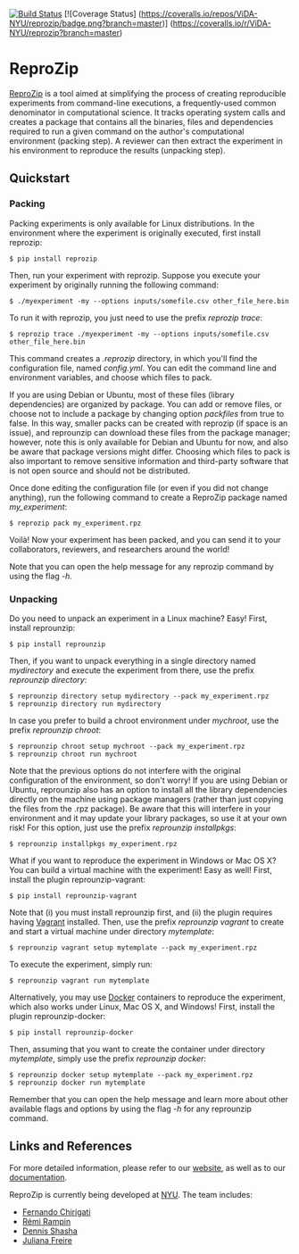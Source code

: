 [![Build Status](https://travis-ci.org/ViDA-NYU/reprozip.svg?branch=master)](https://travis-ci.org/ViDA-NYU/reprozip)
[![Coverage Status]
(https://coveralls.io/repos/ViDA-NYU/reprozip/badge.png?branch=master)]
(https://coveralls.io/r/ViDA-NYU/reprozip?branch=master)

ReproZip
========

[ReproZip][web] is a tool aimed at simplifying the process of creating reproducible
experiments from command-line executions, a frequently-used common denominator
in computational science. It tracks operating system calls and creates a package
that contains all the binaries, files and dependencies required to run a given
command on the author's computational environment (packing step).
A reviewer can then extract the experiment in his environment to reproduce the results (unpacking step).

Quickstart
----------

### Packing

Packing experiments is only available for Linux distributions.
In the environment where the experiment is originally executed, first install reprozip:

    $ pip install reprozip

Then, run your experiment with reprozip.
Suppose you execute your experiment by originally running the following command:

    $ ./myexperiment -my --options inputs/somefile.csv other_file_here.bin

To run it with reprozip, you just need to use the prefix *reprozip trace*:

    $ reprozip trace ./myexperiment -my --options inputs/somefile.csv other_file_here.bin

This command creates a *.reprozip* directory, in which you'll find the configuration file, named *config.yml*.
You can edit the command line and environment variables, and choose which files to pack.

If you are using Debian or Ubuntu, most of these files (library dependencies) are organized by package.
You can add or remove files, or choose not to include a package by changing option *packfiles* from true to false.
In this way, smaller packs can be created with reprozip (if space is an issue), and reprounzip
can download these files from the package manager; however, note this is only available for Debian and Ubuntu for now,
and also be aware that package versions might differ.
Choosing which files to pack is also important to remove sensitive information and third-party software that is
not open source and should not be distributed.
          
Once done editing the configuration file (or even if you did not change anything), run the following command
to create a ReproZip package named *my_experiment*:

    $ reprozip pack my_experiment.rpz

Voil&agrave;! Now your experiment has been packed, and you can send it to your collaborators,
reviewers, and researchers around the world!
          
Note that you can open the help message for any reprozip command
by using the flag *-h*.

### Unpacking

Do you need to unpack an experiment in a Linux machine? Easy! First, install reprounzip:

    $ pip install reprounzip

Then, if you want to unpack everything in a single directory named *mydirectory*
and execute the experiment from there, use the prefix *reprounzip directory*:

    $ reprounzip directory setup mydirectory --pack my_experiment.rpz
    $ reprounzip directory run mydirectory

In case you prefer to build a chroot environment under *mychroot*,
use the prefix *reprounzip chroot*:

    $ reprounzip chroot setup mychroot --pack my_experiment.rpz
    $ reprounzip chroot run mychroot

Note that the previous options do not interfere with the original configuration of
the environment, so don't worry!
If you are using Debian or Ubuntu,
reprounzip also has an option to install all the library
dependencies directly on the machine using package managers
(rather than just copying the files from the .rpz package).
Be aware that this will interfere in your environment and it may
update your library packages, so use it at your own risk! For this option,
just use the prefix *reprounzip installpkgs*:

    $ reprounzip installpkgs my_experiment.rpz

What if you want to reproduce the experiment in Windows or Mac OS X?
You can build a virtual machine with the experiment! Easy as well!
First, install the plugin reprounzip-vagrant:

    $ pip install reprounzip-vagrant

Note that (i) you must install reprounzip first, and (ii) the plugin requires having
[Vagrant][vagrant] installed.
Then, use the prefix *reprounzip vagrant* to create and start a virtual machine
under directory *mytemplate*:

    $ reprounzip vagrant setup mytemplate --pack my_experiment.rpz

To execute the experiment, simply run:

    $ reprounzip vagrant run mytemplate

Alternatively, you may use [Docker][docker]
containers to reproduce the experiment, which also works under
Linux, Mac OS X, and Windows! First, install the plugin reprounzip-docker:

    $ pip install reprounzip-docker

Then, assuming that you want to create the container under directory *mytemplate*,
simply use the prefix *reprounzip docker*:

    $ reprounzip docker setup mytemplate --pack my_experiment.rpz
    $ reprounzip docker run mytemplate
          
Remember that you can open the help message and learn more about other available flags and options
by using the flag *-h* for any reprounzip command.

Links and References
--------------------

For more detailed information, please refer to our [website][web], as well as to
our [documentation][docs].

ReproZip is currently being developed at [NYU][nyu]. The team includes:

* [Fernando Chirigati][fc]
* [Rémi Rampin][rr]
* [Dennis Shasha][ds]
* [Juliana Freire][jf]


[vagrant]: http://www.vagrantup.com/
[docker]: https://www.docker.com/
[docs]: http://reprozip.readthedocs.org/
[web]: http://vida-nyu.github.io/reprozip/
[pz]: https://pypi.python.org/pypi/reprozip
[puz]: https://pypi.python.org/pypi/reprounzip
[puzd]: https://pypi.python.org/pypi/reprounzip-docker
[puzv]: https://pypi.python.org/pypi/reprounzip-vagrant
[fc]: http://vgc.poly.edu/~fchirigati/
[rr]: https://www.linkedin.com/profile/view?id=98448601
[jf]: http://vgc.poly.edu/~juliana/
[ds]: http://cs.nyu.edu/shasha/
[nyu]: http://engineering.nyu.edu/